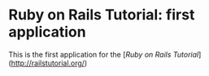 # Ruby on Rails Tutorial:  first application

This is the first application for the
[*Ruby on Rails Tutorial*] (http://railstutorial.org/)
